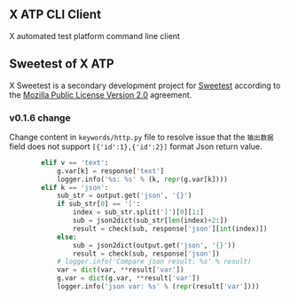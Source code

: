 ## X ATP CLI Client

X automated test platform command line client

## Sweetest of X ATP

X Sweetest is a secondary development project for [Sweetest](https://github.com/tonglei100/sweetest) according to the [Mozilla Public License Version 2.0](https://www.mozilla.org/en-US/MPL/2.0/) agreement.

### v0.1.6 change

Change content in `keywords/http.py` file to resolve issue that the `输出数据` field does not support `[{'id':1},{'id':2}]` format Json return value.

```python
        elif v == 'text':
            g.var[k] = response['text']
            logger.info('%s: %s' % (k, repr(g.var[k])))
        elif k == 'json':
            sub_str = output.get('json', '{}')
            if sub_str[0] == '[':
                index = sub_str.split(']')[0][1:]
                sub = json2dict(sub_str[len(index)+2:])
                result = check(sub, response['json'][int(index)])
            else:
                sub = json2dict(output.get('json', '{}'))
                result = check(sub, response['json'])
            # logger.info('Compare json result: %s' % result)
            var = dict(var, **result['var'])
            g.var = dict(g.var, **result['var'])
            logger.info('json var: %s' % (repr(result['var'])))
```